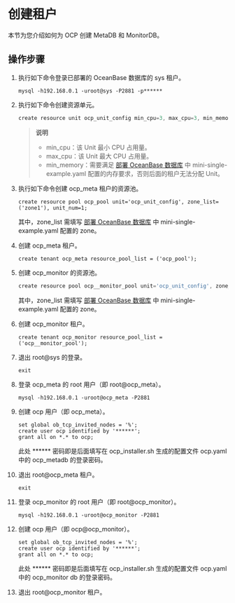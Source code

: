 # 创建租户

本节为您介绍如何为 OCP 创建 MetaDB 和 MonitorDB。

操作步骤
-------------------------

1. 执行如下命令登录已部署的 OceanBase 数据库的 sys 租户。

   ```unknow
   mysql -h192.168.0.1 -uroot@sys -P2881 -p******
   ```

2. 执行如下命令创建资源单元。

   ```javascript
   create resource unit ocp_unit_config min_cpu=3, max_cpu=3, min_memory=5368709120, max_memory=5368709120, max_iops=1000, min_iops=128, max_disk_size=1000000000, max_session_num=100;
   ```

   >**说明**
   > * min_cpu：该 Unit 最小 CPU 占用量。
   > * max_cpu：该 Unit 最大 CPU 占用量。
   > * min_memory：需要满足 [部署 OceanBase 数据库](../5.prepare-metadb-and-monitordb/2.deploy-the-oceanbase-database.md) 中 mini-single-example.yaml 配置的内存要求，否则后面的租户无法分配 Unit。

3. 执行如下命令创建 ocp_meta 租户的资源池。

   ```unknow
   create resource pool ocp_pool unit='ocp_unit_config', zone_list=('zone1'), unit_num=1;
   ```

   其中，zone_list 需填写 [部署 OceanBase 数据库](../5.prepare-metadb-and-monitordb/2.deploy-the-oceanbase-database.md) 中 mini-single-example.yaml 配置的 zone。

4. 创建 ocp_meta 租户。

   ```unknow
   create tenant ocp_meta resource_pool_list = ('ocp_pool');
   ```

5. 创建 ocp_monitor 的资源池。

   ```javascript
   create resource pool ocp__monitor_pool unit='ocp_unit_config', zone_list=('zone1'), unit_num=1;
   ```

   其中，zone_list 需填写 [部署 OceanBase 数据库](../5.prepare-metadb-and-monitordb/2.deploy-the-oceanbase-database.md) 中 mini-single-example.yaml 配置的 zone。

6. 创建 ocp_monitor 租户。

   ```unknow
   create tenant ocp_monitor resource_pool_list = ('ocp__monitor_pool');
   ```

7. 退出 root@sys 的登录。

   ```unknow
   exit
   ```

8. 登录 ocp_meta 的 root 用户（即 root@ocp_meta）。

   ```unknow
   mysql -h192.168.0.1 -uroot@ocp_meta -P2881
   ```

9. 创建 ocp 用户（即 ocp_meta）。

   ```unknow
   set global ob_tcp_invited_nodes = '%';
   create user ocp identified by '******';
   grant all on *.* to ocp;
   ```

   此处 ****** 密码即是后面填写在 ocp_installer.sh 生成的配置文件 ocp.yaml 中的 ocp_metadb 的登录密码。

10. 退出 root@ocp_meta 租户。

    ```unknow
    exit
    ```

11. 登录 ocp_monitor 的 root 用户（即 root@ocp_monitor）。

    ```unknow
    mysql -h192.168.0.1 -uroot@ocp_monitor -P2881
    ```

12. 创建 ocp 用户（即 ocp@ocp_monitor）。

    ```unknow
    set global ob_tcp_invited_nodes = '%';
    create user ocp identified by '******'; 
    grant all on *.* to ocp;
    ```

    此处 ****** 密码即是后面填写在 ocp_installer.sh 生成的配置文件 ocp.yaml 中的 ocp_monitor db 的登录密码。

13. 退出 root@ocp_monitor 租户。
